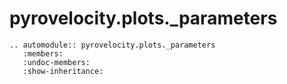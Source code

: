 # pyrovelocity.plots.\_parameters

```{eval-rst}
.. automodule:: pyrovelocity.plots._parameters
   :members:
   :undoc-members:
   :show-inheritance:
```

